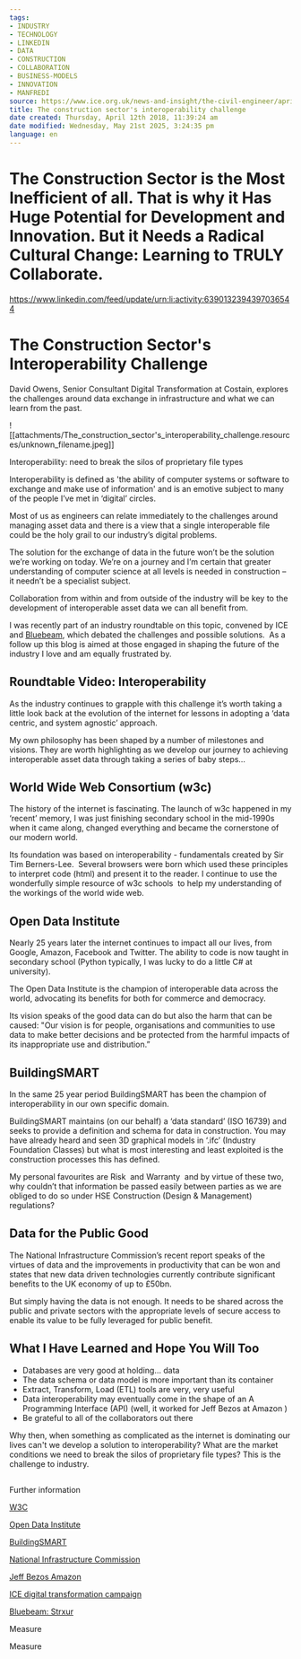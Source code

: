 ```yaml
---
tags:
- INDUSTRY
- TECHNOLOGY
- LINKEDIN
- DATA
- CONSTRUCTION
- COLLABORATION
- BUSINESS-MODELS
- INNOVATION
- MANFREDI
source: https://www.ice.org.uk/news-and-insight/the-civil-engineer/april-2018/construction-interoperability-challenge?utm_source=Communicator&utm_medium=email&utm_content=Untitled53&utm_campaign=ICE+Events+-+Knowledge+News+11%2f04%2f2018&_ccCt=OOu5ZQdz4aAzd2RBSw6MsfospwSbbboCzN3H20zSTojRYwpuSkvOg5BLdDPXGoSX
title: The construction sector's interoperability challenge
date created: Thursday, April 12th 2018, 11:39:24 am
date modified: Wednesday, May 21st 2025, 3:24:35 pm
language: en
---
```


# **The Construction Sector is the Most Inefficient of all.** That is why it Has Huge Potential for Development and Innovation. But it Needs a Radical Cultural Change: Learning to TRULY Collaborate.

<https://www.linkedin.com/feed/update/urn:li:activity:6390132394397036544>

#

#

# The Construction Sector's Interoperability Challenge

David Owens, Senior Consultant Digital Transformation at Costain, explores the challenges around data exchange in infrastructure and what we can learn from the past.

![[attachments/The_construction_sector's_interoperability_challenge.resources/unknown_filename.jpeg]]

Interoperability: need to break the silos of proprietary file types

Interoperability is defined as 'the ability of computer systems or software to exchange and make use of information' and is an emotive subject to many of the people I’ve met in ‘digital’ circles.

Most of us as engineers can relate immediately to the challenges around managing asset data and there is a view that a single interoperable file could be the holy grail to our industry’s digital problems.

The solution for the exchange of data in the future won’t be the solution we’re working on today. We’re on a journey and I’m certain that greater understanding of computer science at all levels is needed in construction – it needn’t be a specialist subject.

Collaboration from within and from outside of the industry will be key to the development of interoperable asset data we can all benefit from.

I was recently part of an industry roundtable on this topic, convened by ICE and [Bluebeam](http://www.bluebeam.co.uk/), which debated the challenges and possible solutions.  As a follow up this blog is aimed at those engaged in shaping the future of the industry I love and am equally frustrated by.

## Roundtable Video: Interoperability

As the industry continues to grapple with this challenge it’s worth taking a little look back at the evolution of the internet for lessons in adopting a ‘data centric, and system agnostic’ approach.

My own philosophy has been shaped by a number of milestones and visions. They are worth highlighting as we develop our journey to achieving interoperable asset data through taking a series of baby steps…

## World Wide Web Consortium (w3c)

The history of the internet is fascinating. The launch of w3c happened in my ‘recent’ memory, I was just finishing secondary school in the mid-1990s when it came along, changed everything and became the cornerstone of our modern world.

Its foundation was based on interoperability - fundamentals created by Sir Tim Berners-Lee.  Several browsers were born which used these principles to interpret code (html) and present it to the reader. I continue to use the wonderfully simple resource of w3c schools  to help my understanding of the workings of the world wide web.

## Open Data Institute

Nearly 25 years later the internet continues to impact all our lives, from Google, Amazon, Facebook and Twitter. The ability to code is now taught in secondary school (Python typically, I was lucky to do a little C# at university).

The Open Data Institute is the champion of interoperable data across the world, advocating its benefits for both for commerce and democracy.

Its vision speaks of the good data can do but also the harm that can be caused: "Our vision is for people, organisations and communities to use data to make better decisions and be protected from the harmful impacts of its inappropriate use and distribution.”

## BuildingSMART

In the same 25 year period BuildingSMART has been the champion of interoperability in our own specific domain.

BuildingSMART maintains (on our behalf) a ‘data standard’ (ISO 16739) and seeks to provide a definition and schema for data in construction. You may have already heard and seen 3D graphical models in ‘.ifc’ (Industry Foundation Classes) but what is most interesting and least exploited is the construction processes this has defined.

My personal favourites are Risk  and Warranty  and by virtue of these two, why couldn’t that information be passed easily between parties as we are obliged to do so under HSE Construction (Design & Management) regulations?

## Data for the Public Good

The National Infrastructure Commission’s recent report speaks of the virtues of data and the improvements in productivity that can be won and states that new data driven technologies currently contribute significant benefits to the UK economy of up to £50bn.

But simply having the data is not enough. It needs to be shared across the public and private sectors with the appropriate levels of secure access to enable its value to be fully leveraged for public benefit.

## What I Have Learned and Hope You Will Too

* Databases are very good at holding… data
* The data schema or data model is more important than its container
* Extract, Transform, Load (ETL) tools are very, very useful
* Data interoperability may eventually come in the shape of an A Programming Interface (API) (well, it worked for Jeff Bezos at Amazon )
* Be grateful to all of the collaborators out there

Why then, when something as complicated as the internet is dominating our lives can't we develop a solution to interoperability? What are the market conditions we need to break the silos of proprietary file types? This is the challenge to industry.

##

Further information

[W3C](http://www.w3.org/)

[Open Data Institute](http://www.strxur.com/construction-tech-takes-humans-uk)

[BuildingSMART](http://www.strxur.com/construction-tech-takes-humans-uk)

[National Infrastructure Commission](http://www.strxur.com/construction-tech-takes-humans-uk)

[Jeff Bezos Amazon](http://www.strxur.com/construction-tech-takes-humans-uk)

[ICE digital transformation campaign](http://www.strxur.com/construction-tech-takes-humans-uk)

[Bluebeam: Strxur](http://www.strxur.com/construction-tech-takes-humans-uk)

Measure

Measure
